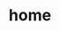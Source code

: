 ---
title: home
layout: index.hbs
contacts:
- label: email
  link: mailto:christos@cgeosoft.com
  icon: fas fa-envelope
- label: github
  link: http://github.com/christosgeorgiou
  icon: fab fa-github
- label: skype
  link: skype:christos.georgiou.?add
  icon: fab fa-skype
- label: linkedin
  link: http://gr.linkedin.com/in/christosgeorgiou2/
  icon: fab fa-linkedin
- label: twitter
  link: http://twitter.com/chrisgeorgiou
  icon: fab fa-twitter
technologies:
- icon: javascript-plain
  label: Javascript
  percent: 93
- icon: typescript-plain
  label: TypeScript
  percent: 80
- icon: angularjs-plain
  label: Angular 2+
  percent: 93
- icon: ionic-original-wordmark
  label: Ionic 3+
  percent: 88
- icon: bootstrap-plain
  label: Bootstrap 4
  percent: 95
- icon: sass-plain
  label: SCSS
  percent: 90
- icon: dot-net-plain
  label: ".NET / C#"
  percent: 82
- icon: dot-net-plain
  label: MSSQL
  percent: 60
- icon: couchdb-plain
  label: CouchDB
  percent: 45
- icon: nodejs-plain
  label: NodeJS
  percent: 40
websites:
- label: anemflia
  img: "/images/anemflia.png"
  url: https://anemflia.cgeosoft.com
- label: optikanewlook
  img: "/images/optikanewlook.png"
  url: https://optikanewlook.gr
- label: biamak
  img: "/images/biamak.png"
  url: http://biamak.gr
- label: fiorabikes
  img: "/images/fiorabikes.png"
  url: https://fiorabikes.gr
---